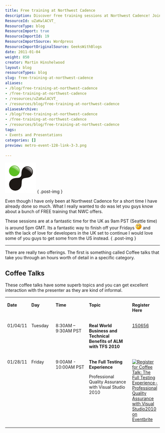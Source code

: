 ```yaml
---
title: Free training at Northwest Cadence
description: Discover free training sessions at Northwest Cadence! Join engaging Coffee Talks to enhance your skills in ALM and Quality Assurance. Don't miss out!
ResourceId: uZaKwlACVT_
ResourceType: blog
ResourceImport: true
ResourceImportId: 19
ResourceImportSource: Wordpress
ResourceImportOriginalSource: GeeksWithBlogs
date: 2011-01-04
weight: 850
creator: Martin Hinshelwood
layout: blog
resourceTypes: blog
slug: free-training-at-northwest-cadence
aliases:
- /blog/free-training-at-northwest-cadence
- /free-training-at-northwest-cadence
- /resources/uZaKwlACVT_
- /resources/blog/free-training-at-northwest-cadence
aliasesArchive:
- /blog/free-training-at-northwest-cadence
- /free-training-at-northwest-cadence
- /resources/blog/free-training-at-northwest-cadence
tags:
- Events and Presentations
categories: []
preview: metro-event-128-link-3-3.png

---
```

**[![NWCadence-Logo](images/d8a99e5b9476_9304-NWCadence-Logo_thumb-1-1.png)](http://blog.hinshelwood.com/files/2011/05/GWB-Windows-Live-Writer-d8a99e5b9476_9304-NWCadence-Logo_2.png)**
{ .post-img }

Even though I have only been at Northwest Cadence for a short time I have already done so much. What I really wanted to do was let you guys know about a bunch of FREE training that NWC offers.

These sessions are at a fantastic time for the UK as 9am PST (Seattle time) is around 5pm GMT. Its a fantastic way to finish off your Fridays ![Smile](images/d8a99e5b9476_9304-wlEmoticon-smile_2-2-2.png) and with the lack of love for developers in the UK set to continue I would love some of you guys to get some from the US instead.
{ .post-img }

---

There are really two offerings. The first is something called Coffee talks that take you through an hours worth of detail in a specific category.

## Coffee Talks

These coffee talks have some superb topics and you can get excellent interaction with the presenter as they are kind of informal.

<table border="0" cellspacing="0" cellpadding="0"><tbody><tr><td valign="top"><p><b>Date</b></p></td><td valign="top"><p><b>Day</b></p></td><td valign="top"><p><b>Time</b></p></td><td valign="top"><p><b>Topic</b></p></td><td valign="top"><p><b>Register Here</b></p></td></tr><tr><td valign="top"><p>01/04/11</p></td><td valign="top"><p>Tuesday</p></td><td valign="top"><p>8:30AM – 9:30AM PST</p></td><td valign="top"><p><b>Real World Business and Technical Benefits of ALM with TFS 2010</b></p></td><td valign="top"><p><a href="http://www.clicktoattend.com/invitation.aspx?code=150656">150656</a></p></td></tr><tr><td valign="top"><p>01/28/11</p></td><td valign="top" width="101"><p>Friday</p></td><td valign="top" width="223"><p>9:00AM - 10:00AM PST</p></td><td valign="top" width="305"><p><b>The Full Testing Experience</b></p><p>Professional Quality Assurance with Visual Studio 2010</p></td><td valign="top" width="77"><p><a href="http://coffeetalktest.eventbrite.com?ref=ebtn" target="_blank"><img border="0" alt="Register for Coffee Talk: The Full Testing Experience- Professional Quality Assurance with Visual Studio2010 on Eventbrite" src="images/GWB-Windows-Live-Writer-d8a99e5b9476_9304-clip_image001_3.jpg" width="800" height="406"></a></p></td></tr></tbody></table>
